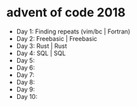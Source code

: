 # advent of code 2018

* Day 1: Finding repeats (vim/bc | Fortran)
* Day 2: Freebasic | Freebasic
* Day 3: Rust | Rust
* Day 4: SQL | SQL
* Day 5:
* Day 6:
* Day 7:
* Day 8:
* Day 9:
* Day 10:
